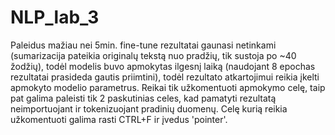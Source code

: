 # NLP_lab_3

Paleidus mažiau nei 5min. fine-tune rezultatai gaunasi netinkami (sumarizacija pateikia originalų tekstą nuo pradžių, tik sustoja po ~40 žodžių), todėl modelis buvo apmokytas ilgesnį laiką (naudojant 8 epochas rezultatai prasideda gautis priimtini), todėl rezultato atkartojimui reikia įkelti apmokyto modelio parametrus. Reikai tik užkomentuoti apmokymo celę, taip pat galima paleisti tik 2 paskutinias celes, kad pamatyti rezultatą neimportuojant ir tokenizuojant pradinių duomenų. Celę kurią reikia užkomentuoti galima rasti CTRL+F ir įvedus 'pointer'.
